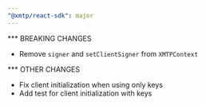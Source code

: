 ```yaml
---
"@xmtp/react-sdk": major
---
```


*** BREAKING CHANGES

* Remove `signer` and `setClientSigner` from `XMTPContext`

*** OTHER CHANGES

* Fix client initialization when using only keys
* Add test for client initialization with keys

